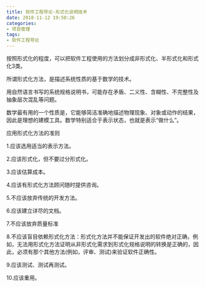 ```yaml
---
title: 软件工程导论-形式化说明技术
date: 2018-11-12 19:50:26
categories:
- 项目管理
tags:
- 软件工程导论
---
```

按照形式化的程度，可以把软件工程使用的方法划分成非形式化、半形式化和形式化3类。

所谓形式化方法，是描述系统性质的基于数学的技术。

用自然语言书写的系统规格说明书，可能存在矛盾、二义性、含糊性、不完整性及抽象层次混乱等问题。

数学最有用的一个性质是，它能够简洁准确地描述物理现象、对象或动作的结果，因此是理想的建模工具。数学特别适合于表示状态，也就是表示“做什么”。

应用形式化方法的准则

1.应该选用适当的表示方法。

2.应该形式化，但不要过分形式化。

3.应该估算成本。

4.应该有形式化方法顾问随时提供咨询。

5.不应该放弃传统的开发方法。

6.应该建立详尽的文档。

7.不应该放弃质量标准

8.不应该盲目依赖形式化方法：形式化方法并不能保证开发出的软件绝对正确，例如，无法用形式化方法证明从非形式化需求到形式化规格说明的转换是正确的，因此，必须有那个其他方法(例如，评审、测试)来验证软件正确性。

9.应该测试、测试再测试。

10.应该重用。
